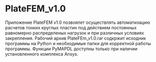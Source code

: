 # PlateFEM_v1.0
Приложение PlateFEM v1.0 позвоялет осуществлять автоматизацию расчетов тонких круглых пластин под действием постоянных равномерно распределеных нагрузок и при различных условиях закрепления.
Рабочий архив PlateFEm_v1.0.rar содкржит исходник программы на Python и необходимые папки для корректной работы программы.
Функции PyMAPDL доступны только при наличии установленного комплекса Ansys.
